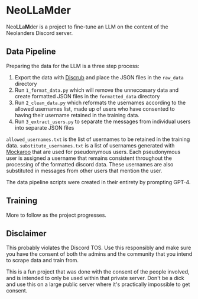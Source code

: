 # NeoLLaMder

Neo**LL**a**M**der is a project to fine-tune an LLM on the content of the Neolanders Discord server.

## Data Pipeline

Preparing the data for the LLM is a three step process:

1. Export the data with [Discrub](https://chrome.google.com/webstore/detail/discrub/plhdclenpaecffbcefjmpkkbdpkmhhbj) and place the JSON files in the `raw_data` directory
2. Run `1_format_data.py` which will remove the unneccesary data and create formatted JSON files in the `formatted_data` directory
3. Run `2_clean_data.py` which reformats the usernames according to the allowed usernames list, made up of users who have consented to having their username retained in the training data.
4. Run `3_extract_users.py` to separate the messages from individual users into separate JSON files

`allowed_usernames.txt` is the list of usernames to be retained in the training data. `substitute_usernames.txt` is a list of usernames generated with [Mockaroo](https://www.mockaroo.com/) that are used for pseudonymous users. Each pseudonymous user is assigned a username that remains consistent throughout the processing of the formatted discord data. These usernames are also substituted in messages from other users that mention the user.

The data pipeline scripts were created in their entirety by prompting GPT-4.

## Training

More to follow as the project progresses.

## Disclaimer

This probably violates the Discord TOS. Use this responsibly and make sure you have the consent of both the admins and the community that you intend to scrape data and train from.

This is a fun project that was done with the consent of the people involved, and is intended to only be used within that private server. Don't be a dick and use this on a large public server where it's practically impossible to get consent.